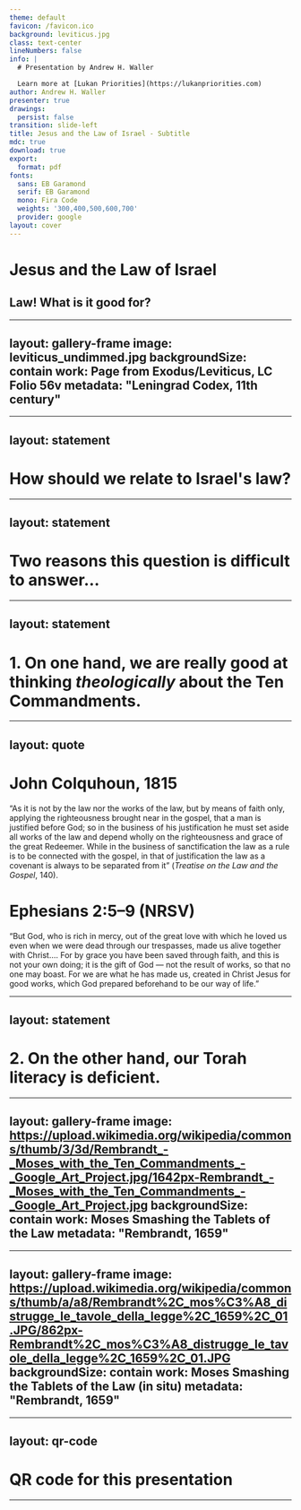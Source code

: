 ```yaml
---
theme: default
favicon: /favicon.ico
background: leviticus.jpg
class: text-center
lineNumbers: false
info: |
  # Presentation by Andrew H. Waller

  Learn more at [Lukan Priorities](https://lukanpriorities.com)
author: Andrew H. Waller
presenter: true
drawings:
  persist: false
transition: slide-left
title: Jesus and the Law of Israel - Subtitle
mdc: true
download: true
export:
  format: pdf
fonts:
  sans: EB Garamond
  serif: EB Garamond
  mono: Fira Code
  weights: '300,400,500,600,700'
  provider: google
layout: cover
---
```


# Jesus and the Law of Israel

## Law! What is it good for?

<!-- 
Background image is a portion of Leviticus from the [Leningrad Codex](https://www.sefaria.org/Leviticus.1.1?lang=bi&with=manuscripts&lang2=en).
-->

---
layout: gallery-frame
image: leviticus_undimmed.jpg
backgroundSize: contain
work: Page from Exodus/Leviticus, LC Folio 56v
metadata: "Leningrad Codex, 11th century"
---

---
layout: statement
---

# How should we relate to Israel's law?

---
layout: statement
---

# Two reasons this question is difficult to answer...

---
layout: statement
---

# 1. On one hand, we are really good at thinking ***theologically*** about the Ten Commandments.

---
layout: quote
---

# John Colquhoun, 1815
“As it is not by the law nor the works of the law, but by means of faith only, applying the righteousness brought near in the gospel, that a man is justified before God;
so in the business of his justification he must set aside all works of the law and depend wholly on the righteousness and grace of the great Redeemer.
While in the business of sanctification the law as a rule is to be connected with the gospel, in that of justification the law as a covenant is always to be separated from it” (_Treatise on the Law and the Gospel_, 140).

# Ephesians 2:5–9 (NRSV)
“But God, who is rich in mercy, out of the great love with which he loved us even when we were dead through our trespasses, made us alive together with Christ....
For by grace you have been saved through faith, and this is not your own doing; it is the gift of God — not the result of works, so that no one may boast.
For we are what he has made us, created in Christ Jesus for good works, which God prepared beforehand to be our way of life.”

<!-- 
* In the Reformed tradition, we are careful to distinguish between the law and the gospel, i.e., God's command to obey on the one hand and his promise of salvation on the other.
    * When the law is addressed in the Reformed tradition, the _moral law_, i.e., the Ten Commandments, is often what's in view.
* So, we tend to have a really thorough understanding of law and gospel and how those things relate to each other in the context of justification and sanctification.
    * However, this can lead to an anemic undertstanding of the law _beyond_ the Ten Commandments.
    * And, if we're not careful, we can fall into the trap of thinking that OT law = bad, Jesus = good.
* We also tend to divide the law into the moral law, the ceremonial law, and the civil law.
    * These divisions make the law easier to reason about theologically!
    * At the same time, this way of separating out the law would have been foreign to Jesus, Paul, and other Jews in the Second Temple period.
    * There are, of course, hierarchies and priorities in early Jewish legal thought, but observing ritual purity, for example, is still obedience to the law.
        * And, in fact, observing purity is connected to the love command, e.g., removing a source of corpse impurity.
-->

---
layout: statement
---

# 2. On the other hand, our Torah literacy is deficient.

<!--
* The classic preacher's joke: "Our Bible reading plans go really well until we get to Leviticus."
* First of all, we're trying to understand the ritual culture of an ancient community.
    * There are all kinds of historical challenges that make this difficult.
    * It's a bit like trying to reconstruct what it's like to drive a car around Austin by reading the Texas transportation code.
        * The transportation code gives us a lot of information about the laws of the road, but there's a lot of experiential detail that you don't get from the code.
        * In the same way, there's a big gap between the laws as recorded in the Torah and the way that those laws shaped everyday life centuries later in the Second Temple period.
            * When it comes to trying to understand how Jesus and his contemporaries understood and practiced the law, there's an information gap that we have to overcome.
* Second, we can become so focused on reading the Law of Moses as a precursor to Jesus that we reduce the law to an elaborate ritual metaphor.
    * That is, we run the risk of, for example, treating purity law or sacrifices as things that don't really have any meaning beyond pointing to Jesus in some way.
    * Reducing the law to this sort of ritual metaphor can cause us to read less carefully!
    * If we're content with reading the law in this metaphorical way, our understanding of the law and its impact on the life of Israel will be deficient.
* These two things can work together to convince us that the law isn't really that important (if it's just a metaphor pointing to Jesus, let's just focus on Jesus) or that it's so complicated that we can't understand it.
    * In my view, much of our engagement with biblical law is marked by an anxiety to protect the _sola gratia_ and _sola fide_ of salvation and avoid any hint of Pelagianism or so-called works-righteousness in our theology.
        * If we treat these questions as settled and proceed from that doctrinal foundation, we may feel more free to engage with the law _qua_ law.
        * Note: this is not to say that we should blindly accept those doctrinal points or that we shouldn't allow further reflection on biblical law to help us revisit and refine those doctrinal perspectives.
-->

---
layout: gallery-frame
image: https://upload.wikimedia.org/wikipedia/commons/thumb/3/3d/Rembrandt_-_Moses_with_the_Ten_Commandments_-_Google_Art_Project.jpg/1642px-Rembrandt_-_Moses_with_the_Ten_Commandments_-_Google_Art_Project.jpg
backgroundSize: contain
work: Moses Smashing the Tablets of the Law
metadata: "Rembrandt, 1659"
---
---
layout: gallery-frame
image: https://upload.wikimedia.org/wikipedia/commons/thumb/a/a8/Rembrandt%2C_mos%C3%A8_distrugge_le_tavole_della_legge%2C_1659%2C_01.JPG/862px-Rembrandt%2C_mos%C3%A8_distrugge_le_tavole_della_legge%2C_1659%2C_01.JPG
backgroundSize: contain
work: Moses Smashing the Tablets of the Law (in situ)
metadata: "Rembrandt, 1659"
---

---
layout: qr-code
---
# QR code for this presentation
---
